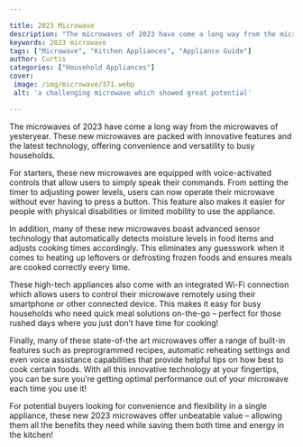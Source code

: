 ```yaml
---

title: 2023 Microwave
description: "The microwaves of 2023 have come a long way from the microwaves of yesteryear. These new microwaves are packed with innovative fea...scroll on and keep learning"
keywords: 2023 microwave
tags: ["Microwave", "Kitchen Appliances", "Appliance Guide"]
author: Curtis
categories: ["Household Appliances"]
cover: 
 image: /img/microwave/371.webp
 alt: 'a challenging microwave which showed great potential'

---
```


The microwaves of 2023 have come a long way from the microwaves of yesteryear. These new microwaves are packed with innovative features and the latest technology, offering convenience and versatility to busy households. 

For starters, these new microwaves are equipped with voice-activated controls that allow users to simply speak their commands. From setting the timer to adjusting power levels, users can now operate their microwave without ever having to press a button. This feature also makes it easier for people with physical disabilities or limited mobility to use the appliance. 

In addition, many of these new microwaves boast advanced sensor technology that automatically detects moisture levels in food items and adjusts cooking times accordingly. This eliminates any guesswork when it comes to heating up leftovers or defrosting frozen foods and ensures meals are cooked correctly every time. 

These high-tech appliances also come with an integrated Wi-Fi connection which allows users to control their microwave remotely using their smartphone or other connected device. This makes it easy for busy households who need quick meal solutions on-the-go – perfect for those rushed days where you just don’t have time for cooking! 

Finally, many of these state-of-the art microwaves offer a range of built-in features such as preprogrammed recipes, automatic reheating settings and even voice assistance capabilities that provide helpful tips on how best to cook certain foods. With all this innovative technology at your fingertips, you can be sure you’re getting optimal performance out of your microwave each time you use it! 

For potential buyers looking for convenience and flexibility in a single appliance, these new 2023 microwaves offer unbeatable value – allowing them all the benefits they need while saving them both time and energy in the kitchen!

